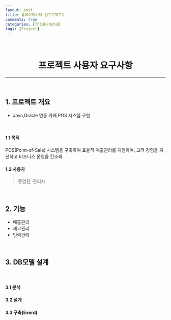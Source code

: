 ```yaml
---
layout: post
title: 플레이데이터 팀프로젝트1
comments: true
categories: [Think/Note]
tags: [Project]
---
```

<br>

# <center> 프로젝트 사용자 요구사항 </center>
---

<br>

## 1. 프로젝트 개요

* Java,Oracle 연동 카페 POS 시스템 구현

<br>

#### 1.1 목적
<p> POS(Point-of-Sale) 시스템을 구축하여 효율적 매출관리를 지원하며, 고객 경험을 개선하고 비즈니스 운영을 간소화 </p>

#### 1.2 사용자
> 종업원, 관리자

<br>

## 2. 기능

* 매출관리
* 재고관리
* 인력관리

<br>

## 3. DB모델 설계

<br>

#### 3.1 분석
>

#### 3.2 설계
>

#### 3.3 구축(Exerd)
>
